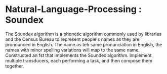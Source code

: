 # Natural-Language-Processing : Soundex

The Soundex algorithm is a phonetic algorithm commonly used by libraries and the Census Bureau to represent people's names as they are pronounced in English. The name as teh same pronunciation in English, the names with minor spelling variations will map to the same name.
Constructed an fst that implements the Soundex algorithm. Implement multiple transducers, each performing a task, and then compose them together. 
